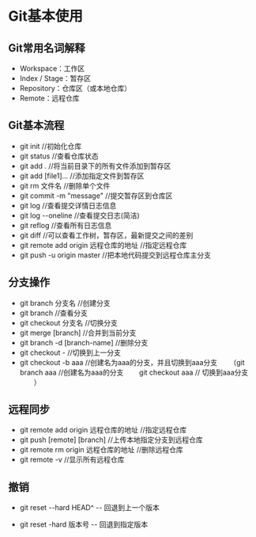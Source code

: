 # Git基本使用

## Git常用名词解释

- Workspace：工作区
- Index / Stage：暂存区
- Repository：仓库区（或本地仓库）
- Remote：远程仓库

## Git基本流程

* git init //初始化仓库
* git status //查看仓库状态
* git add .   //将当前目录下的所有文件添加到暂存区
* git add [file1]...  //添加指定文件到暂存区
* git rm 文件名 //删除单个文件
* git commit -m "message" //提交暂存区到仓库区
* git log //查看提交详情日志信息
* git log  --oneline //查看提交日志(简洁)
* git reflog //查看所有日志信息
* git diff //可以查看工作树，暂存区，最新提交之间的差别
* git remote add origin 远程仓库的地址  //指定远程仓库
* git push -u origin master   //把本地代码提交到远程仓库主分支

## 分支操作

* git branch 分支名 //创建分支
* git branch //查看分支
* git checkout 分支名 //切换分支
* git merge [branch]  //合并到当前分支
* git branch -d [branch-name] //删除分支
* git checkout -   //切换到上一分支
* git checkout -b aaa //创建名为aaa的分支，并且切换到aaa分支
  　　（git branch aaa //创建名为aaa的分支
  　　git checkout aaa // 切换到aaa分支
  　　）



## 远程同步

* git remote add origin 远程仓库的地址  //指定远程仓库
* git push [remote] [branch]   //上传本地指定分支到远程仓库
* git remote rm origin 远程仓库的地址  //删除远程仓库
*  git remote -v  //显示所有远程仓库



## 撤销

* git reset --hard HEAD^   -- 回退到上一个版本

* git reset -hard 版本号   -- 回退到指定版本